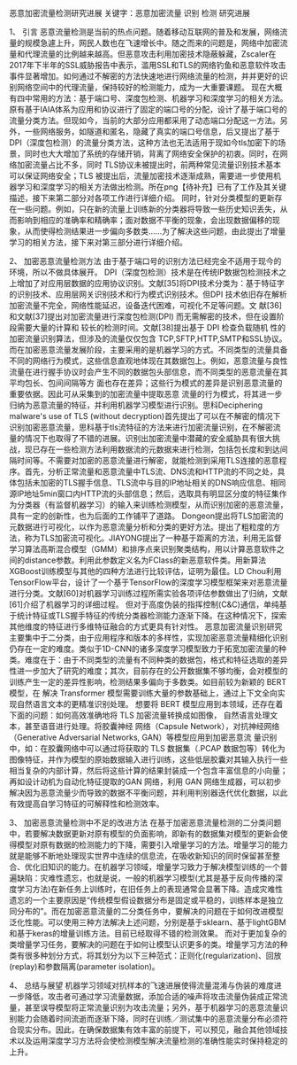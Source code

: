 恶意加密流量检测研究进展
关键字：恶意加密流量 识别 检测 研究进展

1、	引言
恶意流量检测是当前的热点问题。随着移动互联网的普及和发展，网络流量的规模急遽上升，网民人数也在飞速增长中。随之而来的问题是，网络中加密流量和代理流量的比例越来越高。但恶意攻击利用加密技术隐蔽躲藏，Zscaler在2017年下半年的SSL威胁报告中表示，滥用SSL和TLS的网络钓鱼和恶意软件攻击事件显著增加。如何通过不解密的方法快速地进行网络流量的检测，并并更好的识别网络空间中的代理流量，保持较好的检测能力，成为一大重要课题。
现在大概有四中常用的方法：基于端口号、深度包检测、机器学习和深度学习的相关方法。原有基于IAIA体系为应用和协议进行了固定的端口号的分配，设计了基于端口号的流量分类方法。但现如今，当前的大部分应用都采用了动态端口分配这一方法。另外，一些网络服务，如隧道和匿名，隐藏了真实的端口号信息，后又提出了基于DPI（深度包检测）的流量分类方法，这种方法也无法适用于现如今tls加密下的场景，同时也大大增加了系统的存储开销，背离了网络安全保护的初衷。同时，在网络加密流量占比不多，同时 TLS协议未被提出时，前两种常见流量识别技术基本可以保证网络安全；TLS 被提出后，流量加密技术逐渐成熟，需要进一步使用机器学习和深度学习的相关方法做出检测。所在png【待补充】已有了工作及其关键描述，接下来第二部分对各项工作进行详细介绍。
同时，针对分类模型的更新存在一些问题。例如，只在新的流量上训练新的分类器将导致一些历史知识丢失，从而影响到相应的准确率和精确率；面对数据不平衡的现象，会出现数据偏移的现象，从而使得检测结果进一步偏向多数类……为了解决这些问题，由此提出了增量学习的相关方法，接下来对第三部分进行详细介绍。



2、	加密恶意流量检测方法
由于基于端口号的识别方法已经完全不适用于现今的环境，所以不做具体展开。
DPI（深度包检测）技术是在传统IP数据包检测技术之上增加了对应用层数据的应用协议识别。文献[35]将DPI技术分类为：基于特征字的识别技术、应用层网关识别技术和行为模式识别技术。但DPI 技术依旧存在解析加密流量不完全，网络性能延迟，设备迭代困难，可视化不足等问题。文 献[36]和文献[37]提出对加密流量进行深度包检测(DPI) 而无需解密的技术，但在设置阶段需要大量的计算和 较长的检测时间。文献[38]提出基于 DPI 检查负载随机 性的加密流量识别算法，但涉及的流量仅仅包含 TCP,SFTP,HTTP,SMTP和SSL协议。
而在加密恶意流量发展阶段，主要采用的是机器学习的方式。不同类型的流量具备不同的网络行为模式，这些信息直观地体现在其数据包上。例如，恶意流量与良性流量在进行握手协议时会产生不同的数据包头部信息，而不同类型的恶意流量在其平均包长、包间间隔等方 面也存在差异；这些行为模式的差异是识别恶意流量的重要依据。因此可从采集到的加密流量中提取恶意 流量的行为模式，将其进一步归纳为恶意流量的特征，并利用机器学习模型进行识别。思科Deciphering malware's use of TLS (without decryption)首先提出了可以在不解密的情况下识别加密恶意流量，思科基于tls流特征的方法来进行加密流量识别，在不解密流量的情况下也取得了不错的进展。识别出加密流量中潜藏的安全威胁具有很大挑战，现已存在一些检测方法利用数据流的元数据来进行检测，包括包长度和到达间隔时间等。不需要对加密的恶意流量进行解密，就能检测到采用TLS连接的恶意程序。首先，分析正常流量和恶意流量中TLS流、DNS流和HTTP流的不同之处，具体包括未加密的TLS握手信息、TLS流中与目的IP地址相关的DNS响应信息、相同源IP地址5min窗口内HTTP流的头部信息；然后，选取具有明显区分度的特征集作为分类器（有监督机器学习）的输入来训练检测模型，从而识别加密的恶意流量，具有一定的创新性，也为后面的工作铺平了道路。
Dongeon提出将TLS加密流的元数据进行可视化，以作为恶意流量分析和分类的更好方法。提出了粗粒度的方法，称为TLS加密流可视化。JIAYONG提出了一种基于距离的方法，利用无监督学习算法高斯混合模型（GMM）和排序点来识别聚类结构，用以计算恶意软件之间的distance参数。利用此参数定义名为FClass的新恶意软件类。用新算法XGBoost训练模型与其他的四种方法进行比较评估，证明为最佳。LD Chou利用TensorFlow平台，设计了一个基于TensorFlow的深度学习模型框架来对恶意流量进行分类。文献[60]对机器学习训练过程所需实验各项评估参数做出了归纳，文献[61]介绍了机器学习的详细过程。 但对于高度伪装的指挥控制(C&C)通信，单纯基于统计特征或TLS握手特征的传统分类器检测能力逐渐下降。在这种情况下，探索其他维度的特征进行多维特征融合的方式更具有针对性。
恶意加密流量识别研究主要集中于二分类，由于应用程序和版本的多样性，实现加密恶意流量精细化识别仍存在一定的难度。类似于1D-CNN的诸多深度学习模型致力于拓宽加密流量的种类。难度在于：由于不同类型的流量有不同种类的数据包，格式和特征选取的差异性进一步加大了研究的难度；其次，目前存在的公开数据集不够均衡，会对模型的训练产生一定的差异性影响，检测结果多偏向于多数类。如目前较为新颖的 BERT 模型，在 解决 Transformer 模型需要训练大量的参数基础上，通过上下文全向实现自然语言文本的更精准识别处理。 想要将 BERT 模型应用到本领域，还存在着下面的问题：如何高效准确地将 TLS 加密流量转换成如图像， 自然语言处理文本，甚至语音进行处理。将胶囊神经 网络（Capsule Network），对抗神经网络（Generative Adversarial Networks, GAN）等模型应用到加密恶意流 量识别中，如：在胶囊网络中可以通过将获取的 TLS 数据集（.PCAP 数据包等）转化为图像特征，并作为模型的原始数据输入进行训练，这些低层胶囊对其输入执行一些相当复杂的内部计算，然后将这些计算的结果封装成一个包含丰富信息的小向量；再如设计动机为自动化特征提取的GAN 网络，利用 GAN 网络生成器，可以初步解决因为恶意流量少而导致的数据不平衡问题，并利用判别器迭代优化数据，以此有效提高自学习特征的可解释性和检测效率。

3、	加密恶意流量检测中不足的改进方法
在基于加密恶意流量检测的二分类问题中，若要解决数据更新对原有模型的负面影响，即新有的数据集对模型的更新会使得模型对原有数据的检测能力的下降，需要引入增量学习的方法。增量学习的能力就是能够不断地处理现实世界中连续的信息流，在吸收新知识的同时保留甚至整合、优化旧知识的能力。在机器学习领域，增量学习致力于解决模型训练的一个普遍缺陷：灾难性遗忘，也就是说，一般的机器学习模型(尤其是基于反向传播的深度学习方法)在新任务上训练时，在旧任务上的表现通常会显著下降。造成灾难性遗忘的一个主要原因是“传统模型假设数据分布是固定或平稳的，训练样本是独立同分布的”。而在加密恶意流量的二分类任务中，要解决的问题在于如何改进模型泛化性能。可以使用三种方法解决上述问题，分别是基于sklearn、基于lightGBM和基于keras的增量训练方法。目前已经取得不错的检测效果。
而对于更加复杂的类增量学习任务，要解决的问题在于如何让模型认识更多的类。增量学习方法的种类有很多种划分方式，将其划分为以下三种范式：正则化(regularization)、回放(replay)和参数隔离(parameter isolation)。

4、	总结与展望
机器学习领域对抗样本的飞速进展使得流量混淆与伪装的难度进一步降低，攻击者可通过学习流量数据，添加合适的噪声将攻击流量伪装成正常流量，甚至误导模型将正常流量识别为攻击流量；另外，基于机器学习的恶意流量识别能力会随着时间流逝而逐渐下降，同时在训练／测试集中的恶意流量分布必须符合现实分布。因此，在确保数据集有效丰富的前提下，可以预见，融合其他领域技术以及运用深度学习方法将会使检测模型解决流量检测的准确性能实时保持稳定的上升。
